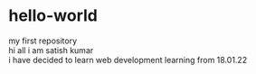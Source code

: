 # hello-world
my first repository <br>
hi all i am satish kumar<br>
  i have decided to learn web development
        learning from 18.01.22
